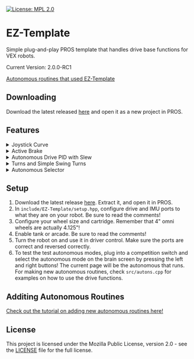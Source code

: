 [![License: MPL 2.0](https://img.shields.io/badge/License-MPL%202.0-brightgreen.svg)](https://opensource.org/licenses/MPL-2.0)
# EZ-Template
Simple plug-and-play PROS template that handles drive base functions for VEX robots.  

Current Version: 2.0.0-RC1

[Autonomous routines that used EZ-Template](https://photos.app.goo.gl/yRwuvmq7hDoM4f6EA)

## Downloading

Download the latest released [here](https://github.com/Unionjackjz1/EZ-Template/releases/latest) and open it as a new project in PROS.

## Features
<details closed>
<summary><bold>Joystick Curve</bold></summary>
<br>

> Using the [5225 curves from 2018](https://www.desmos.com/calculator/rcfjjg83zx), (explained [here](https://www.vexforum.com/t/team-5225a-in-the-zone-code-release-yes-you-read-that-right/63199/10)).  The x-axis is the joystick input and the y-axis is the motor output.  

> Normally, pushing the joystick half way means the robot goes half speed.  With an input curve, pushing the joystick half way may only move the robot at 1/4 power.  This means more of the joystick movement goes to lower speeds, giving you more control of the robot.

> When the robot is on, tapping/holding the left/right arrows will increase/decrease how large the curve is.  When arcade is enabled, each stick will have it's own curve.  The y/a buttons will increase/decrease the curve for the right stick.  

> After you find values you like, in `include/EZ-Template/setup.hpp` set `STARTING_LEFT_CURVE_SCALE` and `STARTING_RIGHT_CURVE_SCALE` to whatever you liked!

</details>



<details closed>

<summary><bold>Active Brake</bold></summary>
<br>

> If you put the motors on brake type hold, a robot can still push the robot a bit, and when you let go of the joysticks the robot just locks in place.  Active brake runs a P loop on the drive when you let go of the joysticks.  By adjusting the kP, you adjust how hard the robot fights back.  If you make it smaller, there will be a larger deadzone and you'll coast a little bit.  Active brake vs brake type is personal preference.

> To adjust the kP, in `include/EZ-Template/setup.hpp` change `ACTIVE_BRAKE_KP`.  We suggest around `0.1`.

</details>



<details closed>

<summary><bold>Autonomous Drive PID with Slew</bold></summary>
<br>

> In autonomous, you input inches, the code converts that to ticks and that's our target position, the robot gets to that position using PD.  The robot also uses the IMU to maintain a heading while driving straight.

> The robot also ramps up from a minimum speed to a maximum speed for X inches, that can be adjusted at the bottom of `include/EZ-Template/setup.hpp`.

> [Check out the tutorial on adding new autonomous routines here!](Adding-Autonomous-Routines.MD)

</details>



<details closed>

<summary><bold>Turns and Simple Swing Turns</bold></summary>
<br>

> In autonomous, you input degrees and the robot turns to that angle using PID.

> The swing turns are `l_swing` and `r_swing`, these functions turn using one side of the drive.

> [Check out the tutorial on adding new autonomous routines here!](Adding-Autonomous-Routines.MD)

</details>



<details closed>

<summary><bold>Autonomous Selector</bold></summary>
<br>

> While the robot is in disabled, you can select an autonomous routine by pressing the left/right buttons on the brain!  The page it's on when autonomous is enabled is the routine that will run.

> [Check out the tutorial on adding new autonomous routines here!](Adding-Autonomous-Routines.MD)

</details>


## Setup
1) Download the latest release [here](https://github.com/Unionjackjz1/EZ-Template/releases/latest).  Extract it, and open it in PROS.
2) In `include/EZ-Template/setup.hpp`, configure drive and IMU ports to what they are on your robot.  Be sure to read the comments!
3) Configure your wheel size and cartridge.  Remember that 4" omni wheels are actually 4.125"!
4) Enable tank or arcade.  Be sure to read the comments!
5) Turn the robot on and use it in driver control.  Make sure the ports are correct and reversed correctly.  
6) To test the test autonomous modes, plug into a competition switch and select the autonomous mode on the brain screen by pressing the left and right buttons!  The current page will be the autonomous that runs.  For making new autonomous routines, check `src/autons.cpp` for examples on how to use the drive functions.

## Additing Autonomous Routines
[Check out the tutorial on adding new autonomous routines here!](Adding-Autonomous-Routines.MD)

## License

This project is licensed under the Mozilla Public License, version 2.0 - see the [LICENSE](LICENSE)
file for the full license.
